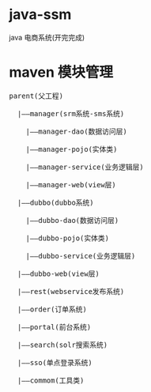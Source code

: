 # java-ssm
java 电商系统(开完完成) 
# maven 模块管理
<pre>
parent(父工程)<br>
  |——manager(srm系统-sms系统)<br>
    |——manager-dao(数据访问层)<br>
    |——manager-pojo(实体类)<br>
    |——manager-service(业务逻辑层)<br>
    |——manager-web(view层)<br>
  |——dubbo(dubbo系统)<br>
    |——dubbo-dao(数据访问层)<br>
    |——dubbo-pojo(实体类)<br>
    |——dubbo-service(业务逻辑层)<br>
  |——dubbo-web(view层)<br>
  |——rest(webservice发布系统)<br>
  |——order(订单系统)<br>
  |——portal(前台系统)<br>
  |——search(solr搜索系统)<br>
  |——sso(单点登录系统)<br>
  |——commom(工具类)<br>
</pre>
